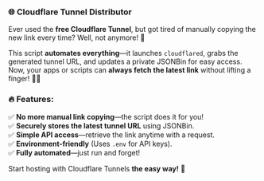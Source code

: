 ### **🌐 Cloudflare Tunnel Distributor**  
Ever used the **free Cloudflare Tunnel**, but got tired of manually copying the new link every time? Well, not anymore! 🎉  

This script **automates everything**—it launches `cloudflared`, grabs the generated tunnel URL, and updates a private JSONBin for easy access. Now, your apps or scripts can **always fetch the latest link** without lifting a finger! 🤖✨  

### **🔥 Features:**  
✅ **No more manual link copying**—the script does it for you!  
✅ **Securely stores the latest tunnel URL** using JSONBin.  
✅ **Simple API access**—retrieve the link anytime with a request.  
✅ **Environment-friendly** (Uses `.env` for API keys).  
✅ **Fully automated**—just run and forget!  

Start hosting with Cloudflare Tunnels **the easy way!** 🚀 
